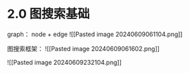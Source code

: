 # 2.0 图搜索基础
 graph： node + edge
 ![[Pasted image 20240609061104.png]]
 
 图搜索框架：
![[Pasted image 20240609061602.png]]
   
![[Pasted image 20240609232104.png]] 